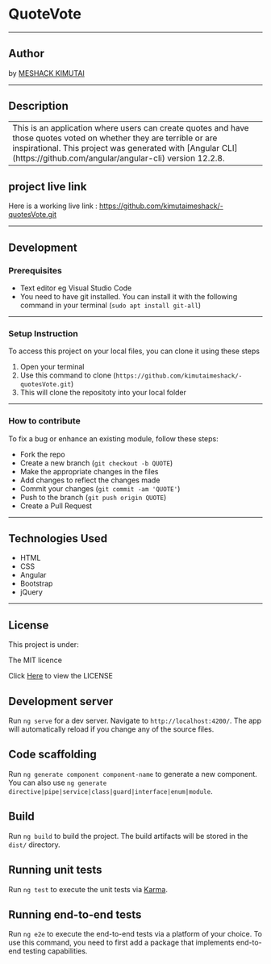 # QuoteVote
*********
## Author
by [MESHACK KIMUTAI](https://github.com/kimutaimeshack?tab=repositories)
*********
## Description

<table>
<tr>
<td>
This is an application where users can create quotes and have those quotes voted on whether they are terrible or are inspirational.
This project was generated with [Angular CLI](https://github.com/angular/angular-cli) version 12.2.8.
</td>
</tr>
</table>

## project live link
Here is a working live link : https://github.com/kimutaimeshack/-quotesVote.git

*********
## Development
### Prerequisites
* Text editor eg Visual Studio Code
* You need to have git installed. You can install it with the following command in your terminal
(`sudo apt install git-all`)
*********
### Setup Instruction
To access this project on your local files, you can clone it using these steps
1. Open your terminal 
2. Use this command to clone (`https://github.com/kimutaimeshack/-quotesVote.git`)
3. This will clone the repositoty into your local folder
*********
### How to contribute

To fix a bug or enhance an existing module, follow these steps:

- Fork the repo
- Create a new branch (`git checkout -b QUOTE`)
- Make the appropriate changes in the files
- Add changes to reflect the changes made
- Commit your changes (`git commit -am 'QUOTE'`)
- Push to the branch (`git push origin QUOTE`)
- Create a Pull Request 

*********
## Technologies Used
* HTML
* CSS
* Angular
* Bootstrap 
* jQuery
*********
## License
This project is under: 

The MIT licence

Click  [Here](https://github.com/kimutaimeshack/-quotesVote/blob/master/LICENSE) to view the LICENSE






## Development server

Run `ng serve` for a dev server. Navigate to `http://localhost:4200/`. The app will automatically reload if you change any of the source files.

## Code scaffolding

Run `ng generate component component-name` to generate a new component. You can also use `ng generate directive|pipe|service|class|guard|interface|enum|module`.

## Build

Run `ng build` to build the project. The build artifacts will be stored in the `dist/` directory.

## Running unit tests

Run `ng test` to execute the unit tests via [Karma](https://karma-runner.github.io).

## Running end-to-end tests

Run `ng e2e` to execute the end-to-end tests via a platform of your choice. To use this command, you need to first add a package that implements end-to-end testing capabilities.


